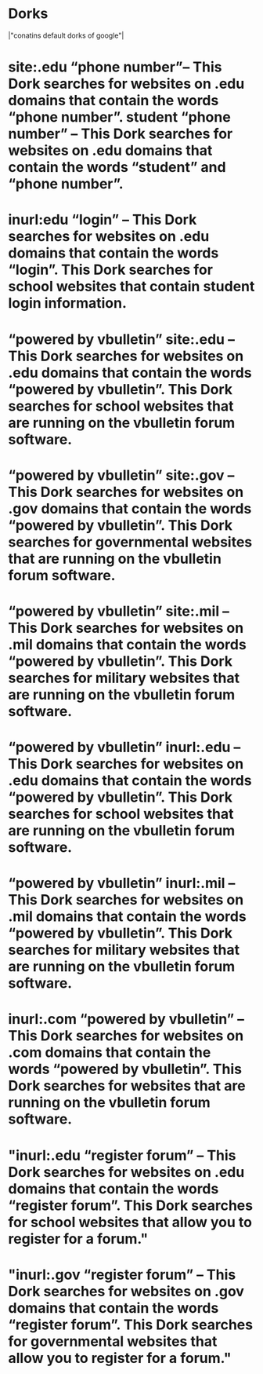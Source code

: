 #  Dorks

|"conatins default dorks of google"|


# site:.edu “phone number”– This Dork searches for websites on .edu domains that contain the words “phone number”. student “phone number” – This Dork searches for websites on .edu domains that contain the words “student” and “phone number”.
# inurl:edu “login” – This Dork searches for websites on .edu domains that contain the words “login”. This Dork searches for school websites that contain student login information.
# “powered by vbulletin” site:.edu – This Dork searches for websites on .edu domains that contain the words “powered by vbulletin”. This Dork searches for school websites that are running on the vbulletin forum software.
# “powered by vbulletin” site:.gov – This Dork searches for websites on .gov domains that contain the words “powered by vbulletin”. This Dork searches for governmental websites that are running on the vbulletin forum software.
# “powered by vbulletin” site:.mil – This Dork searches for websites on .mil domains that contain the words “powered by vbulletin”. This Dork searches for military websites that are running on the vbulletin forum software.
# “powered by vbulletin” inurl:.edu – This Dork searches for websites on .edu domains that contain the words “powered by vbulletin”. This Dork searches for school websites that are running on the vbulletin forum software.
# “powered by vbulletin” inurl:.mil – This Dork searches for websites on .mil domains that contain the words “powered by vbulletin”. This Dork searches for military websites that are running on the vbulletin forum software.
# inurl:.com “powered by vbulletin” – This Dork searches for websites on .com domains that contain the words “powered by vbulletin”. This Dork searches for websites that are running on the vbulletin forum software.
# "inurl:.edu “register forum” – This Dork searches for websites on .edu domains that contain the words “register forum”. This Dork searches for school websites that allow you to register for a forum."
# "inurl:.gov “register forum” – This Dork searches for websites on .gov domains that contain the words “register forum”. This Dork searches for governmental websites that allow you to register for a forum."
